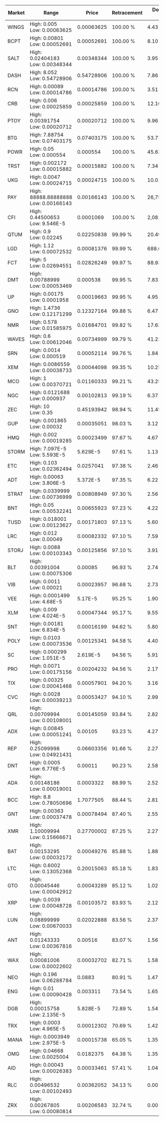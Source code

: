 | Market | Range | Price| Retracement | Doubles to 50% |
| --- | --- | --- | --- | --- |
| WINGS | High: 0.005<br />Low: 0.00063625 | 0.00063625 | 100.00 % | 4.43 |
| BCPT | High: 0.00801<br />Low: 0.00052691 | 0.00052691 | 100.00 % | 8.10 |
| SALT | High: 0.02404183<br />Low: 0.00348344 | 0.00348344 | 100.00 % | 3.95 |
| DASH | High: 8.052<br />Low: 0.54728906 | 0.54728906 | 100.00 % | 7.86 |
| RCN | High: 0.00089<br />Low: 0.00014786 | 0.00014786 | 100.00 % | 3.51 |
| CRB | High: 0.006<br />Low: 0.00025859 | 0.00025859 | 100.00 % | 12.10 |
| PTOY | High: 0.00391754<br />Low: 0.00020712 | 0.00020712 | 100.00 % | 9.96 |
| BTG | High: 7.88754<br />Low: 0.07403175 | 0.07403175 | 100.00 % | 53.77 |
| POWR | High: 0.05<br />Low: 0.000554 | 0.000554 | 100.00 % | 45.63 |
| TRST | High: 0.002172<br />Low: 0.00015882 | 0.00015882 | 100.00 % | 7.34 |
| UKG | High: 0.0047<br />Low: 0.00024715 | 0.00024715 | 100.00 % | 10.01 |
| PAY | High: 88888.88888888<br />Low: 0.00166143 | 0.00166143 | 100.00 % | 26,750,717.92 |
| CFI | High: 0.44500653<br />Low: 9.546E-5 | 0.0001069 | 100.00 % | 2,081.86 |
| QTUM | High: 0.9<br />Low: 0.02245 | 0.02250838 | 99.99 % | 20.49 |
| LGD | High: 1.12<br />Low: 0.00072532 | 0.00081376 | 99.99 % | 688.61 |
| FCT | High: 5<br />Low: 0.02694551 | 0.02826249 | 99.97 % | 88.93 |
| DMT | High: 0.00788999<br />Low: 0.00053469 | 0.000538 | 99.95 % | 7.83 |
| UP | High: 0.00175<br />Low: 0.0001958 | 0.00019663 | 99.95 % | 4.95 |
| GNO | High: 1.4736<br />Low: 0.12171299 | 0.12327164 | 99.88 % | 6.47 |
| NMR | High: 0.578<br />Low: 0.01585975 | 0.01684701 | 99.82 % | 17.63 |
| WAVES | High: 0.6<br />Low: 0.00612046 | 0.00734999 | 99.79 % | 41.23 |
| SRN | High: 0.0014<br />Low: 0.000519 | 0.00052114 | 99.76 % | 1.84 |
| XEM | High: 0.0086559<br />Low: 0.00038733 | 0.00044098 | 99.35 % | 10.25 |
| MCO | High: 1<br />Low: 0.00370721 | 0.01160333 | 99.21 % | 43.25 |
| NGC | High: 0.0121688<br />Low: 0.000937 | 0.00102813 | 99.19 % | 6.37 |
| ZEC | High: 10<br />Low: 0.35 | 0.45193942 | 98.94 % | 11.45 |
| GUP | High: 0.001865<br />Low: 0.00032 | 0.00035051 | 98.03 % | 3.12 |
| HMQ | High: 0.002<br />Low: 0.00019285 | 0.00023499 | 97.67 % | 4.67 |
| STORM | High: 7.097E-5<br />Low: 5.593E-5 | 5.629E-5 | 97.61 % | 1.13 |
| ETC | High: 0.103<br />Low: 0.02362494 | 0.0257041 | 97.38 % | 2.46 |
| ADT | High: 0.00063<br />Low: 3.806E-5 | 5.372E-5 | 97.35 % | 6.22 |
| STRAT | High: 0.0339999<br />Low: 0.00736999 | 0.00808949 | 97.30 % | 2.56 |
| BNT | High: 0.05<br />Low: 0.00532241 | 0.00655923 | 97.23 % | 4.22 |
| TUSD | High: 0.018001<br />Low: 0.00123627 | 0.00171803 | 97.13 % | 5.60 |
| LRC | High: 0.012<br />Low: 0.00049 | 0.00082332 | 97.10 % | 7.59 |
| STORJ | High: 0.0088<br />Low: 0.00103343 | 0.00125856 | 97.10 % | 3.91 |
| BLT | High: 0.00391004<br />Low: 0.00075306 | 0.00085 | 96.93 % | 2.74 |
| VIB | High: 0.0011<br />Low: 0.00021 | 0.00023957 | 96.68 % | 2.73 |
| VEE | High: 0.0001499<br />Low: 4.68E-5 | 5.17E-5 | 95.25 % | 1.90 |
| XLM | High: 0.009<br />Low: 4.024E-5 | 0.00047344 | 95.17 % | 9.55 |
| SNT | High: 0.00181<br />Low: 6.834E-5 | 0.00016199 | 94.62 % | 5.80 |
| POLY | High: 0.0103<br />Low: 0.00073536 | 0.00125341 | 94.58 % | 4.40 |
| SC | High: 0.000299<br />Low: 1.051E-5 | 2.619E-5 | 94.56 % | 5.91 |
| PRO | High: 0.0071<br />Low: 0.00175156 | 0.00204232 | 94.56 % | 2.17 |
| TIX | High: 0.00325<br />Low: 0.00041468 | 0.00057901 | 94.20 % | 3.16 |
| CVC | High: 0.0028<br />Low: 0.00039213 | 0.00053427 | 94.10 % | 2.99 |
| QRL | High: 0.00709994<br />Low: 0.00108001 | 0.00145059 | 93.84 % | 2.82 |
| ADX | High: 0.00845<br />Low: 0.00051241 | 0.00105 | 93.23 % | 4.27 |
| REP | High: 0.25099998<br />Low: 0.04921431 | 0.06603356 | 91.66 % | 2.27 |
| DNT | High: 0.0005<br />Low: 6.776E-5 | 0.00011 | 90.23 % | 2.58 |
| ADA | High: 0.00148186<br />Low: 0.00019001 | 0.0003322 | 88.99 % | 2.52 |
| BCC | High: 8.8<br />Low: 0.78050696 | 1.7077505 | 88.44 % | 2.81 |
| GNT | High: 0.00363<br />Low: 0.00037478 | 0.00078494 | 87.40 % | 2.55 |
| XMR | High: 1.10009994<br />Low: 0.15666671 | 0.27700002 | 87.25 % | 2.27 |
| BAT | High: 0.00153295<br />Low: 0.00032172 | 0.00049276 | 85.88 % | 1.88 |
| LTC | High: 0.6002<br />Low: 0.13052368 | 0.20015063 | 85.18 % | 1.83 |
| GTO | High: 0.00045446<br />Low: 0.00042912 | 0.00043289 | 85.12 % | 1.02 |
| XRP | High: 0.0039<br />Low: 0.00048728 | 0.00103572 | 83.93 % | 2.12 |
| LUN | High: 0.08899999<br />Low: 0.00670033 | 0.02022888 | 83.56 % | 2.37 |
| ANT | High: 0.01243333<br />Low: 0.00367816 | 0.00516 | 83.07 % | 1.56 |
| WAX | High: 0.00081006<br />Low: 0.00022602 | 0.00032702 | 82.71 % | 1.58 |
| NEO | High: 0.196<br />Low: 0.06288784 | 0.0883 | 80.91 % | 1.47 |
| ENG | High: 0.01<br />Low: 0.00090428 | 0.003311 | 73.54 % | 1.65 |
| DGB | High: 0.00015758<br />Low: 2.135E-5 | 5.828E-5 | 72.89 % | 1.54 |
| TRX | High: 0.0003<br />Low: 4.965E-5 | 0.00012302 | 70.69 % | 1.42 |
| MANA | High: 0.0003949<br />Low: 2.975E-5 | 0.00015738 | 65.05 % | 1.35 |
| OMG | High: 0.04668<br />Low: 0.0025004 | 0.0182375 | 64.38 % | 1.35 |
| AID | High: 0.00043<br />Low: 0.00026383 | 0.00033461 | 57.41 % | 1.04 |
| RLC | High: 0.00496532<br />Low: 0.00102493 | 0.00362052 | 34.13 % | 0.00 |
| ZRX | High: 0.00267805<br />Low: 0.00080814 | 0.00206583 | 32.74 % | 0.00 |
